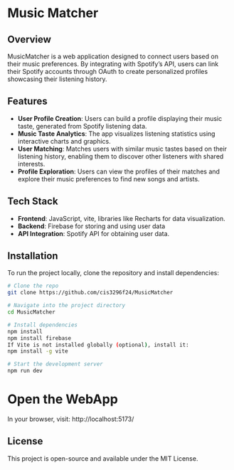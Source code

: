 #  Music Matcher

## Overview
MusicMatcher is a web application designed to connect users based on their music preferences. By integrating with Spotify’s API, users can link their Spotify accounts through OAuth to create personalized profiles showcasing their listening history.

## Features
- **User Profile Creation**: Users can build a profile displaying their music taste, generated from Spotify listening data.
- **Music Taste Analytics**: The app visualizes listening statistics using interactive charts and graphics.
- **User Matching**: Matches users with similar music tastes based on their listening history, enabling them to discover other listeners with shared interests.
- **Profile Exploration**: Users can view the profiles of their matches and explore their music preferences to find new songs and artists.

## Tech Stack
- **Frontend**: JavaScript, vite, libraries like Recharts for data visualization.
- **Backend**: Firebase for storing and using user data
- **API Integration**: Spotify API for obtaining user data.

## Installation
To run the project locally, clone the repository and install dependencies:
```bash
# Clone the repo
git clone https://github.com/cis3296f24/MusicMatcher

# Navigate into the project directory
cd MusicMatcher

# Install dependencies
npm install
npm install firebase
If Vite is not installed globally (optional), install it:
npm install -g vite

# Start the development server
npm run dev
```
# Open the WebApp
In your browser, visit: http://localhost:5173/

## License
This project is open-source and available under the MIT License.
